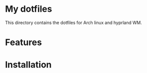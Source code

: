 # My dotfiles
This directory contains the dotfiles for Arch linux and hyprland WM.
# Features
# Installation
